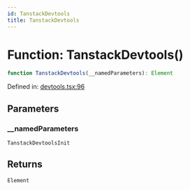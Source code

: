 ```yaml
---
id: TanstackDevtools
title: TanstackDevtools
---
```


<!-- DO NOT EDIT: this page is autogenerated from the type comments -->

# Function: TanstackDevtools()

```ts
function TanstackDevtools(__namedParameters): Element
```

Defined in: [devtools.tsx:96](https://github.com/TanStack/devtools/blob/main/packages/solid-devtools/src/devtools.tsx#L96)

## Parameters

### \_\_namedParameters

`TanstackDevtoolsInit`

## Returns

`Element`
